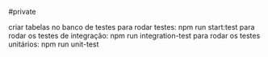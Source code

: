 #private

criar tabelas no banco de testes para rodar testes: npm run start:test
para rodar os testes de integração: npm run integration-test
para rodar os testes unitários: npm run unit-test
